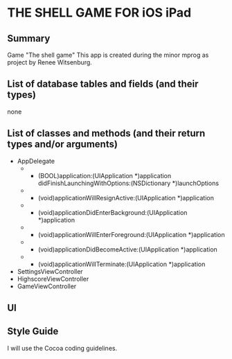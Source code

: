THE SHELL GAME FOR iOS iPad
=============
Summary
-------------
Game "The shell game"
This app is created during the minor mprog as project by Renee Witsenburg.

List of database tables and fields (and their types)
-------------
none

List of classes and methods (and their return types and/or arguments)
-------------
* AppDelegate
  * - (BOOL)application:(UIApplication *)application didFinishLaunchingWithOptions:(NSDictionary *)launchOptions
  * - (void)applicationWillResignActive:(UIApplication *)application
  * - (void)applicationDidEnterBackground:(UIApplication *)application
  * - (void)applicationWillEnterForeground:(UIApplication *)application
  * - (void)applicationDidBecomeActive:(UIApplication *)application
  * - (void)applicationWillTerminate:(UIApplication *)application
* SettingsViewController
* HighscoreViewController
* GameViewController

UI
-------------

Style Guide
-------------
I will use the Cocoa coding guidelines.
